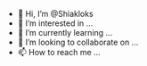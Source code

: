 - 👋 Hi, I’m @Shiakloks
- 👀 I’m interested in ...
- 🌱 I’m currently learning ...
- 💞️ I’m looking to collaborate on ...
- 📫 How to reach me ...

<!---
Shiakloks/Shiakloks is a ✨ special ✨ repository because its `README.md` (this file) appears on your GitHub profile.
You can click the Preview link to take a look at your changes.
--->
